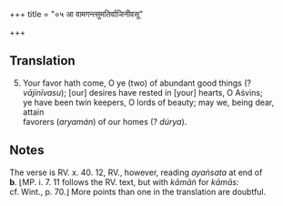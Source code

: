 +++
title = "०५ आ वामगन्त्सुमतिर्वाजिनीवसू"

+++
## Translation
5. Your favor hath come, O ye (two) of abundant good things (?  
*vājínīvasu*); \[our\] desires have rested in \[your\] hearts, O Aśvins;  
ye have been twin keepers, O lords of beauty; may we, being dear, attain  
favorers (*aryamán*) of our homes (? *dúrya*).

## Notes
The verse is RV. x. 40. 12, RV., however, reading *ayaṅsata* at end of  
**b**. ⌊MP. i. 7. 11 follows the RV. text, but with *kāmāṅ* for *kāmās:*  
cf. Wint., p. 70.⌋ More points than one in the translation are doubtful.
